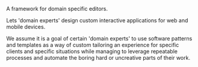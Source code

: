 A framework for domain specific editors.

Lets 'domain experts' design custom interactive applications for web and mobile devices.

We assume it is a goal of certain 'domain experts' to use software patterns and templates as a way of custom tailoring an experience for specific
clients and specific situations while managing to leverage repeatable processes and automate the boring hard or uncreative parts of their work.
